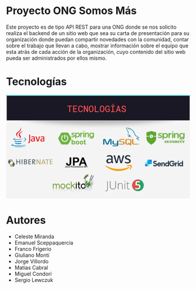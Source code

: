 # Proyecto ONG Somos Más

Este proyecto es de tipo  API REST para una ONG donde se nos solicito realiza el backend de un sitio web  que sea su carta de presentación para su organización donde puedan compartir novedades con la comunidad, contar sobre el trabajo que llevan a cabo, mostrar información sobre el equipo que esta atrás de cada acción de la organización, cuyo contenido del sitio web pueda ser administrados por ellos mismo. 

# Tecnologías
![Tecnologias](tecnologias.png)

# Autores
 - Celeste Miranda
 - Emanuel Sceppaquercia
 - Franco Frigerio
 - Giuliano Monti
 - Jorge Villordo
 - Matias Cabral
 - Miguel Condori
 - Sergio Lewczuk

